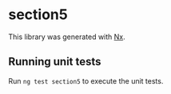 # section5

This library was generated with [Nx](https://nx.dev).

## Running unit tests

Run `ng test section5` to execute the unit tests.
